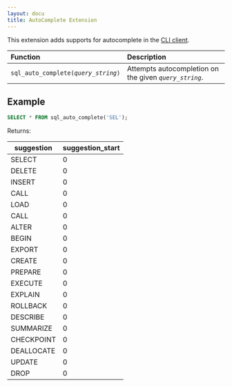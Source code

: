 ```yaml
---
layout: docu
title: AutoComplete Extension
---
```


This extension adds supports for autocomplete in the [CLI client](../api/cli).

| Function                                | Description                                            |
|:----------------------------------------|:-------------------------------------------------------|
| `sql_auto_complete(`*`query_string`*`)` | Attempts autocompletion on the given *`query_string`*. |

## Example

```sql
SELECT * FROM sql_auto_complete('SEL');
```

Returns:

| suggestion  | suggestion_start |
| ----------- | ---------------- |
| SELECT      |                0 |
| DELETE      |                0 |
| INSERT      |                0 |
| CALL        |                0 |
| LOAD        |                0 |
| CALL        |                0 |
| ALTER       |                0 |
| BEGIN       |                0 |
| EXPORT      |                0 |
| CREATE      |                0 |
| PREPARE     |                0 |
| EXECUTE     |                0 |
| EXPLAIN     |                0 |
| ROLLBACK    |                0 |
| DESCRIBE    |                0 |
| SUMMARIZE   |                0 |
| CHECKPOINT  |                0 |
| DEALLOCATE  |                0 |
| UPDATE      |                0 |
| DROP        |                0 |
